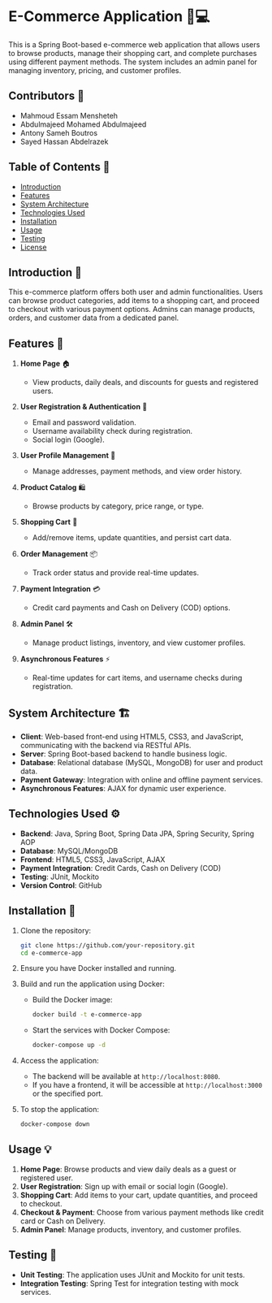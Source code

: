 # E-Commerce Application 🛒💻

This is a Spring Boot-based e-commerce web application that allows users to browse products, manage their shopping cart, and complete purchases using different payment methods. The system includes an admin panel for managing inventory, pricing, and customer profiles.

## Contributors 👥
- Mahmoud Essam Mensheteh
- Abdulmajeed Mohamed Abdulmajeed
- Antony Sameh Boutros
- Sayed Hassan Abdelrazek

## Table of Contents 📑
- [Introduction](#introduction)
- [Features](#features)
- [System Architecture](#system-architecture)
- [Technologies Used](#technologies-used)
- [Installation](#installation)
- [Usage](#usage)
- [Testing](#testing)
- [License](#license)

## Introduction 📖
This e-commerce platform offers both user and admin functionalities. Users can browse product categories, add items to a shopping cart, and proceed to checkout with various payment options. Admins can manage products, orders, and customer data from a dedicated panel.

## Features 🌟
1. **Home Page** 🏠  
   - View products, daily deals, and discounts for guests and registered users.

2. **User Registration & Authentication** 🔐  
   - Email and password validation.
   - Username availability check during registration.
   - Social login (Google).

3. **User Profile Management** 👤  
   - Manage addresses, payment methods, and view order history.

4. **Product Catalog** 🛍️  
   - Browse products by category, price range, or type.

5. **Shopping Cart** 🛒  
   - Add/remove items, update quantities, and persist cart data.

6. **Order Management** 📦  
   - Track order status and provide real-time updates.

7. **Payment Integration** 💳  
   - Credit card payments and Cash on Delivery (COD) options.

8. **Admin Panel** 🛠️  
   - Manage product listings, inventory, and view customer profiles.

9. **Asynchronous Features** ⚡  
   - Real-time updates for cart items, and username checks during registration.

## System Architecture 🏗️
- **Client**: Web-based front-end using HTML5, CSS3, and JavaScript, communicating with the backend via RESTful APIs.
- **Server**: Spring Boot-based backend to handle business logic.
- **Database**: Relational database (MySQL, MongoDB) for user and product data.
- **Payment Gateway**: Integration with online and offline payment services.
- **Asynchronous Features**: AJAX for dynamic user experience.

## Technologies Used ⚙️
- **Backend**: Java, Spring Boot, Spring Data JPA, Spring Security, Spring AOP
- **Database**: MySQL/MongoDB
- **Frontend**: HTML5, CSS3, JavaScript, AJAX
- **Payment Integration**: Credit Cards, Cash on Delivery (COD)
- **Testing**: JUnit, Mockito
- **Version Control**: GitHub

## Installation 🚀
1. Clone the repository:
   ```bash
   git clone https://github.com/your-repository.git
   cd e-commerce-app
2. Ensure you have Docker installed and running.

3. Build and run the application using Docker:
   - Build the Docker image:
     ```bash
     docker build -t e-commerce-app
     ```

   - Start the services with Docker Compose:
     ```bash
     docker-compose up -d
     ```

4. Access the application:
   - The backend will be available at `http://localhost:8080`.
   - If you have a frontend, it will be accessible at `http://localhost:3000` or the specified port.

5. To stop the application:
   ```bash
   docker-compose down

## Usage 💡
1. **Home Page**: Browse products and view daily deals as a guest or registered user.
2. **User Registration**: Sign up with email or social login (Google).
3. **Shopping Cart**: Add items to your cart, update quantities, and proceed to checkout.
4. **Checkout & Payment**: Choose from various payment methods like credit card or Cash on Delivery.
5. **Admin Panel**: Manage products, inventory, and customer profiles.

## Testing 🧪
- **Unit Testing**: The application uses JUnit and Mockito for unit tests.
- **Integration Testing**: Spring Test for integration testing with mock services.
